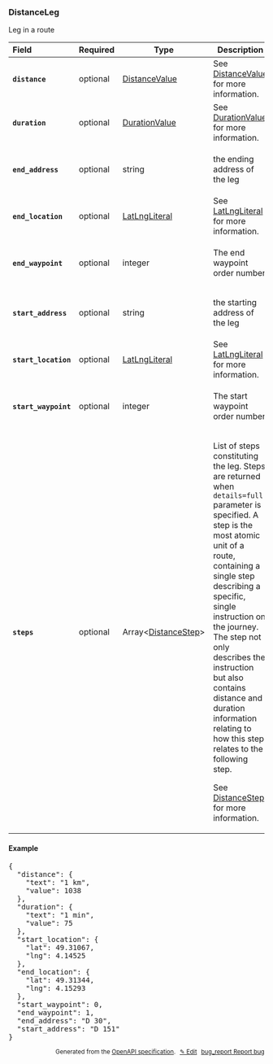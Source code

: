 <!--- This is a generated file, do not edit! -->
<!--- [START woosmap_http_schema_woosmap-platform-api-reference_distanceleg] -->
<h3 class="schema-object" id="Woosmap Platform API Reference_DistanceLeg">DistanceLeg</h3>

Leg in a route

| Field                                                                                                            | Required | Type                                                                                       | Description                                                                                                                                                                                                                                                                                                                                                                                                                                                                                                                                                 |
| :--------------------------------------------------------------------------------------------------------------- | -------- | ------------------------------------------------------------------------------------------ | ----------------------------------------------------------------------------------------------------------------------------------------------------------------------------------------------------------------------------------------------------------------------------------------------------------------------------------------------------------------------------------------------------------------------------------------------------------------------------------------------------------------------------------------------------------- |
| <h4 id="DistanceLeg-distance" class="add-link schema-object-property-key"><code>distance</code></h4>             | optional | [DistanceValue](<#Woosmap Platform API Reference_DistanceValue> "DistanceValue")           | See [DistanceValue](<#Woosmap Platform API Reference_DistanceValue> "DistanceValue") for more information.                                                                                                                                                                                                                                                                                                                                                                                                                                                  |
| <h4 id="DistanceLeg-duration" class="add-link schema-object-property-key"><code>duration</code></h4>             | optional | [DurationValue](<#Woosmap Platform API Reference_DurationValue> "DurationValue")           | See [DurationValue](<#Woosmap Platform API Reference_DurationValue> "DurationValue") for more information.                                                                                                                                                                                                                                                                                                                                                                                                                                                  |
| <h4 id="DistanceLeg-end_address" class="add-link schema-object-property-key"><code>end_address</code></h4>       | optional | string                                                                                     | <div class="nonref-property-description"><p>the ending address of the leg</p></div>                                                                                                                                                                                                                                                                                                                                                                                                                                                                         |
| <h4 id="DistanceLeg-end_location" class="add-link schema-object-property-key"><code>end_location</code></h4>     | optional | [LatLngLiteral](<#Woosmap Platform API Reference_LatLngLiteral> "LatLngLiteral")           | See [LatLngLiteral](<#Woosmap Platform API Reference_LatLngLiteral> "LatLngLiteral") for more information.                                                                                                                                                                                                                                                                                                                                                                                                                                                  |
| <h4 id="DistanceLeg-end_waypoint" class="add-link schema-object-property-key"><code>end_waypoint</code></h4>     | optional | integer                                                                                    | <div class="nonref-property-description"><p>The end waypoint order number</p></div>                                                                                                                                                                                                                                                                                                                                                                                                                                                                         |
| <h4 id="DistanceLeg-start_address" class="add-link schema-object-property-key"><code>start_address</code></h4>   | optional | string                                                                                     | <div class="nonref-property-description"><p>the starting address of the leg</p></div>                                                                                                                                                                                                                                                                                                                                                                                                                                                                       |
| <h4 id="DistanceLeg-start_location" class="add-link schema-object-property-key"><code>start_location</code></h4> | optional | [LatLngLiteral](<#Woosmap Platform API Reference_LatLngLiteral> "LatLngLiteral")           | See [LatLngLiteral](<#Woosmap Platform API Reference_LatLngLiteral> "LatLngLiteral") for more information.                                                                                                                                                                                                                                                                                                                                                                                                                                                  |
| <h4 id="DistanceLeg-start_waypoint" class="add-link schema-object-property-key"><code>start_waypoint</code></h4> | optional | integer                                                                                    | <div class="nonref-property-description"><p>The start waypoint order number</p></div>                                                                                                                                                                                                                                                                                                                                                                                                                                                                       |
| <h4 id="DistanceLeg-steps" class="add-link schema-object-property-key"><code>steps</code></h4>                   | optional | Array&lt;[DistanceStep](<#Woosmap Platform API Reference_DistanceStep> "DistanceStep")&gt; | <div class="ref-property-description"><p>List of steps constituting the leg. Steps are returned when <code>details=full</code> parameter is specified. A step is the most atomic unit of a route, containing a single step describing a specific, single instruction on the journey. The step not only describes the instruction but also contains distance and duration information relating to how this step relates to the following step.</p><p>See <a href="#Woosmap Platform API Reference_DistanceStep">DistanceStep</a> for more information.</div> |

<h4 class="schema-object-example" id="Woosmap Platform API Reference_DistanceLeg-example">Example</h4>

<pre class="notranslate lang-json prettyprint">{
  "distance": {
    "text": "1 km",
    "value": 1038
  },
  "duration": {
    "text": "1 min",
    "value": 75
  },
  "start_location": {
    "lat": 49.31067,
    "lng": 4.14525
  },
  "end_location": {
    "lat": 49.31344,
    "lng": 4.15293
  },
  "start_waypoint": 0,
  "end_waypoint": 1,
  "end_address": "D 30",
  "start_address": "D 151"
}</pre>

<p style="text-align: right; font-size: smaller;">Generated from the <a data-label="openapi-github" href="https://github.com/woosmap/openapi-specification" title="Woosmap OpenAPI Specification" class="external">OpenAPI specification</a>.
<a data-label="openapi-github-woosmap-http-schema-woosmap-platform-api-reference-distanceleg" data-action="edit" style="margin-left: 5px;" href="https://github.com/woosmap/openapi-specification/blob/main/specification/schemas/Woosmap Platform API Reference_DistanceLeg.yml" title="Edit on GitHub">✎ Edit</a>
<a data-label="openapi-github-woosmap-http-schema-woosmap-platform-api-reference-distanceleg" data-action="bug" style="margin-left: 5px;" href="https://github.com/woosmap/openapi-specification/issues/new?assignees=&labels=type%3A+bug%2C+triage+me&template=bug_report.md&title=[schemas] Bug - Woosmap Platform API Reference_DistanceLeg" title="File bug for schemas on GitHub"><span class="material-icons">bug_report</span> Report bug</a>
</p>

<!--- [END woosmap_http_schema_woosmap-platform-api-reference_distanceleg] -->
